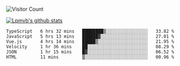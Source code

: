 ![Visitor Count](https://profile-counter.glitch.me/Lpmvb/count.svg)

[![Lpmvb's github stats](https://github-readme-stats.vercel.app/api?username=lpmvb&show_icons=true&title_color=fff&icon_color=79ff97&text_color=9f9f9f&bg_color=151515)](https://github.com/anuraghazra/github-readme-stats)

<!--
Here are some ideas to get you started:

- 🔭 I’m currently working on ...
- 🌱 I’m currently learning ...
- 👯 I’m looking to collaborate on ...
- 🤔 I’m looking for help with ...
- 💬 Ask me about ...
- 📫 How to reach me: ...
- 😄 Pronouns: ...
- ⚡ Fun fact: ...
-->

<!--START_SECTION:waka-->

```text
TypeScript   6 hrs 32 mins   ████████▒░░░░░░░░░░░░░░░░   33.82 %
JavaScript   5 hrs 13 mins   ██████▓░░░░░░░░░░░░░░░░░░   27.01 %
Vue.js       4 hrs 14 mins   █████▒░░░░░░░░░░░░░░░░░░░   21.95 %
Velocity     1 hr 36 mins    ██░░░░░░░░░░░░░░░░░░░░░░░   08.29 %
JSON         1 hr 15 mins    █▓░░░░░░░░░░░░░░░░░░░░░░░   06.52 %
HTML         11 mins         ▒░░░░░░░░░░░░░░░░░░░░░░░░   00.96 %
```

<!--END_SECTION:waka-->
